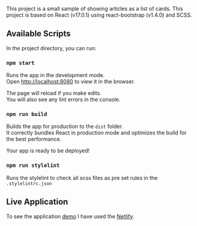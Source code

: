 This project is a small sample of showing articles as a list of cards.
This project is based on React (v17.0.1) using react-bootstrap (v1.4.0) and SCSS.

## Available Scripts

In the project directory, you can run:

### `npm start`

Runs the app in the development mode.<br />
Open [http://localhost:8080](http://localhost:8080) to view it in the browser.

The page will reload if you make edits.<br />
You will also see any lint errors in the console.

### `npm run build`

Builds the app for production to the `dist` folder.<br />
It correctly bundles React in production mode and optimizes the build for the best performance.

Your app is ready to be deployed!

### `npm run stylelint`

Runs the stylelint to check all scss files as pre set rules in the `.stylelintrc.json`  

## Live Application

To see the application [demo](https://5fb0f1ec048ac3fbe9fca3fe--clever-hoover-8f9131.netlify.app/) I have used the [Netlify](https://www.netlify.com/).
